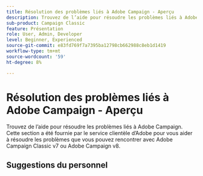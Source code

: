 ```yaml
---
title: Résolution des problèmes liés à Adobe Campaign - Aperçu
description: Trouvez de l’aide pour résoudre les problèmes liés à Adobe Campaign.
sub-product: Campaign Classic
feature: Présentation
role: User, Admin, Developer
level: Beginner, Experienced
source-git-commit: e83fd769f7a7395ba12798cb662988c8eb1d1419
workflow-type: tm+mt
source-wordcount: '59'
ht-degree: 8%

---
```



# Résolution des problèmes liés à Adobe Campaign - Aperçu

Trouvez de l’aide pour résoudre les problèmes liés à Adobe Campaign. Cette section a été fournie par le service clientèle d’Adobe pour vous aider à résoudre les problèmes que vous pouvez rencontrer avec Adobe Campaign Classic v7 ou Adobe Campaign v8.

## Suggestions du personnel
